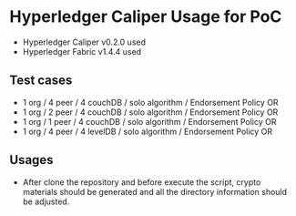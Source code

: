 # Hyperledger Caliper Usage for PoC

- Hyperledger Caliper v0.2.0 used
- Hyperledger Fabric v1.4.4 used

## Test cases

- 1 org / 4 peer / 4 couchDB / solo algorithm / Endorsement Policy OR
- 1 org / 2 peer / 4 couchDB / solo algorithm / Endorsement Policy OR
- 1 org / 1 peer / 4 couchDB / solo algorithm / Endorsement Policy OR
- 1 org / 4 peer / 4 levelDB / solo algorithm / Endorsement Policy OR

## Usages

- After clone the repository and before execute the script, crypto materials should be generated and all the directory information should be adjusted. 

